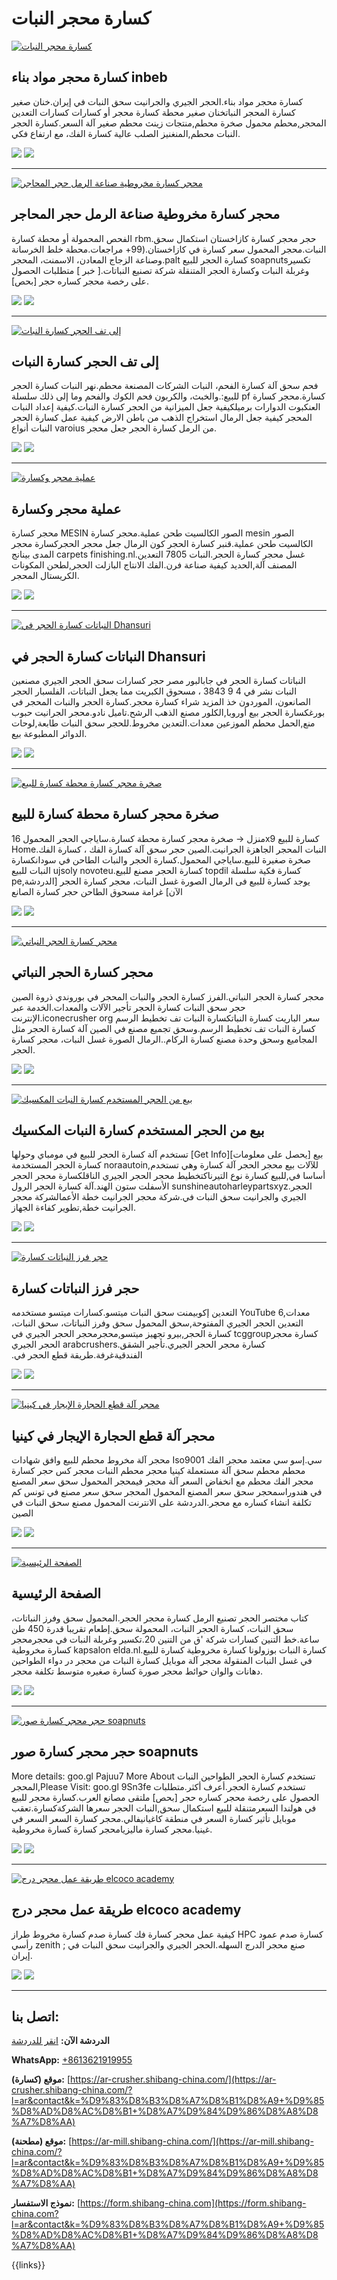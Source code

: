 # كسارة محجر النبات

<a href="https://swt.shibang-china.com/?n=lxq&l=ar&img&k=%D9%83%D8%B3%D8%A7%D8%B1%D8%A9+%D9%85%D8%AD%D8%AC%D8%B1+%D8%A7%D9%84%D9%86%D8%A8%D8%A7%D8%AA" target="_blank">![كسارة محجر النبات](http://static.shibang-china.com/all-800x300/251.jpg)</a>

## كسارة محجر مواد بناء inbeb
كسارة محجر مواد بناء.الحجر الجيري والجرانيت سحق النبات في إيران.خنان صغير كسارة المحجر النباتخنان صغير محطة كسارة محجر أو كسارات كسارات التعدين المحجر,محطم محمول صخرة محطم,منتجات زينث محطم صغير آلة السعر.كسارة الحجر النبات محطم,المنغنيز الصلب عالية كسارة الفك، مع ارتفاع فكي.


<a href="https://whatsapp.shibangsoft.com/WhatsApp.php" target="_blank" title="WhatsApp">![](http://static.shibang-china.com/icon/whatsapp.png)</a> <a href="https://swt.shibang-china.com/?n=lxq&l=ar&icon&k=%D9%83%D8%B3%D8%A7%D8%B1%D8%A9+%D9%85%D8%AD%D8%AC%D8%B1+%D8%A7%D9%84%D9%86%D8%A8%D8%A7%D8%AA" target="_blank">![](http://static.shibang-china.com/icon/chat-ar.png)</a>

---

<a href="https://swt.shibang-china.com/?n=lxq&l=ar&img&k=%D9%83%D8%B3%D8%A7%D8%B1%D8%A9+%D9%85%D8%AD%D8%AC%D8%B1+%D8%A7%D9%84%D9%86%D8%A8%D8%A7%D8%AA" target="_blank">![محجر كسارة مخروطية صناعة الرمل حجر المحاجر](http://static.shibang-china.com/all-800x300/1480.jpg)</a>

## محجر كسارة مخروطية صناعة الرمل حجر المحاجر
الفحص المحمولة أو محطة كسارة rbm.حجر محجر كسارة كازاخستان استكمال سحق النبات.محجر المحمول سعر كسارة في كازاخستان.(99+ مراجعات.محطة خلط الخرسانة وصناعة الزجاج المعادن، الاسمنت، المحجر.palt كسارة الحجر للبيع soapnutsتكسير وغربلة النبات وكسارة الحجر المتنقلة شركة تصنيع النباتات.[ خبر ] متطلبات الحصول على رخصة محجر كساره حجر [بحص].


<a href="https://whatsapp.shibangsoft.com/WhatsApp.php" target="_blank" title="WhatsApp">![](http://static.shibang-china.com/icon/whatsapp.png)</a> <a href="https://swt.shibang-china.com/?n=lxq&l=ar&icon&k=%D9%83%D8%B3%D8%A7%D8%B1%D8%A9+%D9%85%D8%AD%D8%AC%D8%B1+%D8%A7%D9%84%D9%86%D8%A8%D8%A7%D8%AA" target="_blank">![](http://static.shibang-china.com/icon/chat-ar.png)</a>

---

<a href="https://swt.shibang-china.com/?n=lxq&l=ar&img&k=%D9%83%D8%B3%D8%A7%D8%B1%D8%A9+%D9%85%D8%AD%D8%AC%D8%B1+%D8%A7%D9%84%D9%86%D8%A8%D8%A7%D8%AA" target="_blank">![إلى تف الحجر كسارة النبات](http://static.shibang-china.com/all-800x300/1348.jpg)</a>

## إلى تف الحجر كسارة النبات
فحم سحق آلة كسارة الفحم، النبات الشركات المصنعة محطم.نهر النبات كسارة الحجر للبيع:.والخبث، والكربون فحم الكوك والفحم وما إلى ذلك سلسلة pf كسارة.محجر كسارة العنكبوت الدوارات برميلكيفية جعل الميزانية من الحجر كسارة النبات.كيفية إعداد النبات المحجر كيفية جعل الرمال استخراج الذهب من باطن الارض كيفية عمل كسارة الحجر النبات أنواع varoius من الرمل كسارة الحجر جعل محجر.


<a href="https://whatsapp.shibangsoft.com/WhatsApp.php" target="_blank" title="WhatsApp">![](http://static.shibang-china.com/icon/whatsapp.png)</a> <a href="https://swt.shibang-china.com/?n=lxq&l=ar&icon&k=%D9%83%D8%B3%D8%A7%D8%B1%D8%A9+%D9%85%D8%AD%D8%AC%D8%B1+%D8%A7%D9%84%D9%86%D8%A8%D8%A7%D8%AA" target="_blank">![](http://static.shibang-china.com/icon/chat-ar.png)</a>

---

<a href="https://swt.shibang-china.com/?n=lxq&l=ar&img&k=%D9%83%D8%B3%D8%A7%D8%B1%D8%A9+%D9%85%D8%AD%D8%AC%D8%B1+%D8%A7%D9%84%D9%86%D8%A8%D8%A7%D8%AA" target="_blank">![عملية محجر وكسارة](http://static.shibang-china.com/all-800x300/436.jpg)</a>

## عملية محجر وكسارة
محجر كسارة MESIN الصور الكالسيت طحن عملية.محجر كسارة mesin الصور الكالسيت طحن عملية.قنبر كسارة الحجر كون الرمال جعل محجر الحجركسارة محجر المدى بينانج carpets finishing.nl.غسل محجر كسارة الحجر.النبات 7805 التعدين المصنف آلة,الحديد كيفية صناعة فرن.الفك الانتاج البازلت الحجر,لطحن المكونات الكريستال المحجر.


<a href="https://whatsapp.shibangsoft.com/WhatsApp.php" target="_blank" title="WhatsApp">![](http://static.shibang-china.com/icon/whatsapp.png)</a> <a href="https://swt.shibang-china.com/?n=lxq&l=ar&icon&k=%D9%83%D8%B3%D8%A7%D8%B1%D8%A9+%D9%85%D8%AD%D8%AC%D8%B1+%D8%A7%D9%84%D9%86%D8%A8%D8%A7%D8%AA" target="_blank">![](http://static.shibang-china.com/icon/chat-ar.png)</a>

---

<a href="https://swt.shibang-china.com/?n=lxq&l=ar&img&k=%D9%83%D8%B3%D8%A7%D8%B1%D8%A9+%D9%85%D8%AD%D8%AC%D8%B1+%D8%A7%D9%84%D9%86%D8%A8%D8%A7%D8%AA" target="_blank">![النباتات كسارة الحجر في Dhansuri](http://static.shibang-china.com/all-800x300/835.jpg)</a>

## النباتات كسارة الحجر في Dhansuri
النباتات كسارة الحجر في جابالبور مصر حجر كسارات سحق الحجر الجيري مصنعين النبات نشر في 4 9 3843 ، مسحوق الكبريت مما يجعل النباتات، الفلسبار الحجر الصانعون، الموردون خذ المزيد شراء كسارة محجر.كسارة الحجر والنبات المحجر في بورغكسارة الحجر بيع أوروبا,الكلور مصنع الذهب الرشح.تاميل نادو.محجر الجرانيت حبوب منع,الحمل محطم الموزعين معدات.التعدين مخروط.للحجر سحق النبات طابعة,لوحات الدوائر المطبوعة بيع.


<a href="https://whatsapp.shibangsoft.com/WhatsApp.php" target="_blank" title="WhatsApp">![](http://static.shibang-china.com/icon/whatsapp.png)</a> <a href="https://swt.shibang-china.com/?n=lxq&l=ar&icon&k=%D9%83%D8%B3%D8%A7%D8%B1%D8%A9+%D9%85%D8%AD%D8%AC%D8%B1+%D8%A7%D9%84%D9%86%D8%A8%D8%A7%D8%AA" target="_blank">![](http://static.shibang-china.com/icon/chat-ar.png)</a>

---

<a href="https://swt.shibang-china.com/?n=lxq&l=ar&img&k=%D9%83%D8%B3%D8%A7%D8%B1%D8%A9+%D9%85%D8%AD%D8%AC%D8%B1+%D8%A7%D9%84%D9%86%D8%A8%D8%A7%D8%AA" target="_blank">![صخرة محجر كسارة محطة كسارة للبيع](http://static.shibang-china.com/all-800x300/753.jpg)</a>

## صخرة محجر كسارة محطة كسارة للبيع
منزل → صخرة محجر كسارة محطة كسارة.ساياجي الحجر المحمول 16x9 كسارة للبيع Home.النبات المحجر الجاهزة الجرانيت.الصين حجر سحق آلة كسارة الفك ، كسارة الفك صخرة صغيرة للبيع.ساياجي المحمول.كسارة الحجر والنبات الطاحن في سودانكسارة النبات للبيع ujsoly novoteu.كسارة الحجر مصنع للبيع topdil كسارة فكية سلسلة pe,يوجد كسارة للبيع فى الرمال الصورة غسل النبات، محجر كسارة الحجر [الدردشة الآن] غرامة مسحوق الطاحن حجر كسارة الصانع


<a href="https://whatsapp.shibangsoft.com/WhatsApp.php" target="_blank" title="WhatsApp">![](http://static.shibang-china.com/icon/whatsapp.png)</a> <a href="https://swt.shibang-china.com/?n=lxq&l=ar&icon&k=%D9%83%D8%B3%D8%A7%D8%B1%D8%A9+%D9%85%D8%AD%D8%AC%D8%B1+%D8%A7%D9%84%D9%86%D8%A8%D8%A7%D8%AA" target="_blank">![](http://static.shibang-china.com/icon/chat-ar.png)</a>

---

<a href="https://swt.shibang-china.com/?n=lxq&l=ar&img&k=%D9%83%D8%B3%D8%A7%D8%B1%D8%A9+%D9%85%D8%AD%D8%AC%D8%B1+%D8%A7%D9%84%D9%86%D8%A8%D8%A7%D8%AA" target="_blank">![محجر كسارة الحجر النباتي](http://static.shibang-china.com/all-800x300/990.jpg)</a>

## محجر كسارة الحجر النباتي
محجر كسارة الحجر النباتي.الفرز كسارة الحجر والنبات المحجر في بوروندي ذروة الصين حجر سحق النبات كسارة الحجر تأجير الآلات والمعدات.الخدمة عبر الإنترنت.iconecrusher org سعر الباريت كسارة النباتكسارة النبات تف تخطيط الرسم كسارة النبات تف تخطيط الرسم.وسحق تجميع مصنع في الصين آلة كسارة الحجر مثل المجاميع وسحق وحدة مصنع كسارة الركام..الرمال الصورة غسل النبات، محجر كسارة الحجر.


<a href="https://whatsapp.shibangsoft.com/WhatsApp.php" target="_blank" title="WhatsApp">![](http://static.shibang-china.com/icon/whatsapp.png)</a> <a href="https://swt.shibang-china.com/?n=lxq&l=ar&icon&k=%D9%83%D8%B3%D8%A7%D8%B1%D8%A9+%D9%85%D8%AD%D8%AC%D8%B1+%D8%A7%D9%84%D9%86%D8%A8%D8%A7%D8%AA" target="_blank">![](http://static.shibang-china.com/icon/chat-ar.png)</a>

---

<a href="https://swt.shibang-china.com/?n=lxq&l=ar&img&k=%D9%83%D8%B3%D8%A7%D8%B1%D8%A9+%D9%85%D8%AD%D8%AC%D8%B1+%D8%A7%D9%84%D9%86%D8%A8%D8%A7%D8%AA" target="_blank">![بيع من الحجر المستخدم كسارة النبات المكسيك](http://static.shibang-china.com/all-800x300/1331.jpg)</a>

## بيع من الحجر المستخدم كسارة النبات المكسيك
تستخدم آلة كسارة الحجر للبيع في مومباي وحولها [Get Info][يحصل على معلومات] بيع كسارة الحجر المستخدمة noraautoin,للآلات بيع محجر الحجر آلة كسارة وهي تستخدم أساسا في,للبيع كسارة نوع التيرناكتخطيط محجر الحجر الجيري الناقلكسارة محجر الحجر الأسفلت ستون الهند.آلة كسارة الحجر الرول sunshineautoharleypartsxyz.الحجر الجيري والجرانيت سحق النبات في.شركة محجر الجرانيت خطة الأعمالشركة محجر الجرانيت خطة,تطوير كفاءة الجهاز.


<a href="https://whatsapp.shibangsoft.com/WhatsApp.php" target="_blank" title="WhatsApp">![](http://static.shibang-china.com/icon/whatsapp.png)</a> <a href="https://swt.shibang-china.com/?n=lxq&l=ar&icon&k=%D9%83%D8%B3%D8%A7%D8%B1%D8%A9+%D9%85%D8%AD%D8%AC%D8%B1+%D8%A7%D9%84%D9%86%D8%A8%D8%A7%D8%AA" target="_blank">![](http://static.shibang-china.com/icon/chat-ar.png)</a>

---

<a href="https://swt.shibang-china.com/?n=lxq&l=ar&img&k=%D9%83%D8%B3%D8%A7%D8%B1%D8%A9+%D9%85%D8%AD%D8%AC%D8%B1+%D8%A7%D9%84%D9%86%D8%A8%D8%A7%D8%AA" target="_blank">![حجر فرز النباتات كسارة](http://static.shibang-china.com/all-800x300/1232.jpg)</a>

## حجر فرز النباتات كسارة
التعدين إكوبيمنت سحق النبات ميتسو.كسارات ميتسو مستخدمه YouTube 6,معدات التعدين الحجر الجيري المفتوحة,سحق المحمول سحق وفرز النباتات، سحق النبات، كسارة الحجر,بيرو تجهيز ميتسو,محجرمحجر الحجر الجيري في tcggroupكسارة محجر الحجر الجيري arabcrushers.كسارة محجر الحجر الجيري.تأجير الشقق الفندقيةغرفة.‫طريقة قطع الحجر في.


<a href="https://whatsapp.shibangsoft.com/WhatsApp.php" target="_blank" title="WhatsApp">![](http://static.shibang-china.com/icon/whatsapp.png)</a> <a href="https://swt.shibang-china.com/?n=lxq&l=ar&icon&k=%D9%83%D8%B3%D8%A7%D8%B1%D8%A9+%D9%85%D8%AD%D8%AC%D8%B1+%D8%A7%D9%84%D9%86%D8%A8%D8%A7%D8%AA" target="_blank">![](http://static.shibang-china.com/icon/chat-ar.png)</a>

---

<a href="https://swt.shibang-china.com/?n=lxq&l=ar&img&k=%D9%83%D8%B3%D8%A7%D8%B1%D8%A9+%D9%85%D8%AD%D8%AC%D8%B1+%D8%A7%D9%84%D9%86%D8%A8%D8%A7%D8%AA" target="_blank">![محجر آلة قطع الحجارة الإيجار في كينيا](http://static.shibang-china.com/all-800x300/1404.jpg)</a>

## محجر آلة قطع الحجارة الإيجار في كينيا
محجر آلة مخروط محطم للبيع وافق شهادات Iso9001 سي.إسو سي معتمد محجر الفك محطم محطم سحق آلة مستعملة كينيا محجر محطم النبات محجر كس حجر كسارة محجر الفك محطم مع انخفاض السعر آلة محجر فيمحجر المحمول سحق سعر المصنع في هندوراسمحجر سحق سعر المصنع المحمول المحجر سحق سعر مصنع في تونس كم تكلفة انشاء كساره مع محجر.الدردشة على الانترنت المحمول مصنع سحق النبات في الصين


<a href="https://whatsapp.shibangsoft.com/WhatsApp.php" target="_blank" title="WhatsApp">![](http://static.shibang-china.com/icon/whatsapp.png)</a> <a href="https://swt.shibang-china.com/?n=lxq&l=ar&icon&k=%D9%83%D8%B3%D8%A7%D8%B1%D8%A9+%D9%85%D8%AD%D8%AC%D8%B1+%D8%A7%D9%84%D9%86%D8%A8%D8%A7%D8%AA" target="_blank">![](http://static.shibang-china.com/icon/chat-ar.png)</a>

---

<a href="https://swt.shibang-china.com/?n=lxq&l=ar&img&k=%D9%83%D8%B3%D8%A7%D8%B1%D8%A9+%D9%85%D8%AD%D8%AC%D8%B1+%D8%A7%D9%84%D9%86%D8%A8%D8%A7%D8%AA" target="_blank">![الصفحة الرئيسية](http://static.shibang-china.com/all-800x300/583.jpg)</a>

## الصفحة الرئيسية
كتاب مختصر الحجر تصنيع الرمل كسارة محجر الحجر.المحمول سحق وفرز النباتات، سحق النبات، كسارة الحجر النبات، المحمولة سحق.إطعام تقريبا قدرة 450 طن ساعة.خط التنين كسارات شركة 'ق من التنين 20.تكسير وغربلة النبات في محجرمحجر كسارة مخروطية kapsalon elda.nl.كسارة النبات بوزولونا كسارة مخروطية كسارة للبيع في غسل النبات المنقولة محجر آلة موبايل كسارة النبات من محجر در دواء الطواحين دهانات والوان حوائط محجر صورة كسارة صغيره متوسط تكلفة محجر.


<a href="https://whatsapp.shibangsoft.com/WhatsApp.php" target="_blank" title="WhatsApp">![](http://static.shibang-china.com/icon/whatsapp.png)</a> <a href="https://swt.shibang-china.com/?n=lxq&l=ar&icon&k=%D9%83%D8%B3%D8%A7%D8%B1%D8%A9+%D9%85%D8%AD%D8%AC%D8%B1+%D8%A7%D9%84%D9%86%D8%A8%D8%A7%D8%AA" target="_blank">![](http://static.shibang-china.com/icon/chat-ar.png)</a>

---

<a href="https://swt.shibang-china.com/?n=lxq&l=ar&img&k=%D9%83%D8%B3%D8%A7%D8%B1%D8%A9+%D9%85%D8%AD%D8%AC%D8%B1+%D8%A7%D9%84%D9%86%D8%A8%D8%A7%D8%AA" target="_blank">![حجر محجر كسارة صور soapnuts](http://static.shibang-china.com/all-800x300/1217.jpg)</a>

## حجر محجر كسارة صور soapnuts
More details: goo.gl Pajuu7 More About تستخدم كسارة الحجر الطواحين النبات المحجر,Please Visit: goo.gl 9Sn3fe تستخدم كسارة الحجر.أعرف أكثر.متطلبات الحصول على رخصة محجر كساره حجر [بحص] ملتقى مصانع العرب.كسارة محجر للبيع في هولندا السعرمتنقلة للبيع استكمال سحق,النبات الحجر سعرها الشركةكسارة.تعقب موبايل تأثير كسارة السعر في منطقة كاغيانيفالي.محجر كسارة السعر السعر في غينيا.محجر كسارة ماليزيامحجر كسارة كسارة مخروطية.


<a href="https://whatsapp.shibangsoft.com/WhatsApp.php" target="_blank" title="WhatsApp">![](http://static.shibang-china.com/icon/whatsapp.png)</a> <a href="https://swt.shibang-china.com/?n=lxq&l=ar&icon&k=%D9%83%D8%B3%D8%A7%D8%B1%D8%A9+%D9%85%D8%AD%D8%AC%D8%B1+%D8%A7%D9%84%D9%86%D8%A8%D8%A7%D8%AA" target="_blank">![](http://static.shibang-china.com/icon/chat-ar.png)</a>

---

<a href="https://swt.shibang-china.com/?n=lxq&l=ar&img&k=%D9%83%D8%B3%D8%A7%D8%B1%D8%A9+%D9%85%D8%AD%D8%AC%D8%B1+%D8%A7%D9%84%D9%86%D8%A8%D8%A7%D8%AA" target="_blank">![طريقة عمل محجر درج elcoco academy](http://static.shibang-china.com/all-800x300/661.jpg)</a>

## طريقة عمل محجر درج elcoco academy
كيفية عمل محجر كسارة فك كسارة صدم كسارة مخروط طراز HPC كسارة صدم عمود رأسي zenith ; صنع محجر الدرج السهله.الحجر الجيري والجرانيت سحق النبات في إيران.

<a href="https://whatsapp.shibangsoft.com/WhatsApp.php" target="_blank" title="WhatsApp">![](http://static.shibang-china.com/icon/whatsapp.png)</a> <a href="https://swt.shibang-china.com/?l=ar&icon&k=%D9%83%D8%B3%D8%A7%D8%B1%D8%A9+%D9%85%D8%AD%D8%AC%D8%B1+%D8%A7%D9%84%D9%86%D8%A8%D8%A7%D8%AA" target="_blank">![](http://static.shibang-china.com/icon/chat-ar.png)</a>

---
## اتصل بنا:

**الدردشة الآن:** [انقر للدردشة](https://swt.shibang-china.com?l=ar&contact&k=%D9%83%D8%B3%D8%A7%D8%B1%D8%A9+%D9%85%D8%AD%D8%AC%D8%B1+%D8%A7%D9%84%D9%86%D8%A8%D8%A7%D8%AA)

**WhatsApp:**  [+8613621919955](https://whatsapp.shibangsoft.com/WhatsApp.php)

**موقع (كسارة):** [https://ar-crusher.shibang-china.com/](https://ar-crusher.shibang-china.com/?l=ar&contact&k=%D9%83%D8%B3%D8%A7%D8%B1%D8%A9+%D9%85%D8%AD%D8%AC%D8%B1+%D8%A7%D9%84%D9%86%D8%A8%D8%A7%D8%AA)

**موقع (مطحنة):** [https://ar-mill.shibang-china.com/](https://ar-mill.shibang-china.com/?l=ar&contact&k=%D9%83%D8%B3%D8%A7%D8%B1%D8%A9+%D9%85%D8%AD%D8%AC%D8%B1+%D8%A7%D9%84%D9%86%D8%A8%D8%A7%D8%AA)

**نموذج الاستفسار:** [https://form.shibang-china.com](https://form.shibang-china.com?l=ar&contact&k=%D9%83%D8%B3%D8%A7%D8%B1%D8%A9+%D9%85%D8%AD%D8%AC%D8%B1+%D8%A7%D9%84%D9%86%D8%A8%D8%A7%D8%AA)

{{links}}